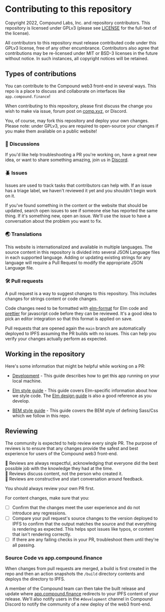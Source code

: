 # Contributing to this repository

Copyright 2022, Compound Labs, Inc. and repository contributors. This repository is licensed under GPLv3 (please see [LICENSE](/LICENSE) for the full-text of the license).

All contributors to this repository must release contributed code under this GPLv3 license, free of any other encumbrance. Contributors also agree that contributions may be re-licensed under MIT or BSD-3 licenses in the future without notice. In such instances, all copyright notices will be retained.

## Types of contributions

You can contribute to the Compound web3 front-end in several ways. This repo is a place to discuss and collaborate on interfaces like `app.compound.finance`!

When contributing to this repository, please first discuss the change you wish to make via issue, forum post on [comp.xyz](https://www.comp.xyz/), or Discord.

You, of course, may fork this repository and deploy your own changes. Please note: under GPLv3, you are required to open-source your changes if you make them available on a public website!

### :mega: Discussions

If you'd like help troubleshooting a PR you're working on, have a great new idea, or want to share something amazing, join us in [Discord](https://compound.finance/discord).

### :beetle: Issues

Issues are used to track tasks that contributors can help with. If an issue has a triage label, we haven't reviewed it yet and you shouldn't begin work on it.

If you've found something in the content or the website that should be updated, search open issues to see if someone else has reported the same thing. If it's something new, open an issue. We'll use the issue to have a conversation about the problem you want to fix.

### :earth_asia: Translations

This website is internationalized and available in multiple languages. The source content in this repository is divided into several JSON Language files in each supported language. Adding or updating existing strings for any language will require a Pull Request to modify the appropriate JSON Language file. 

### :hammer_and_wrench: Pull requests

A pull request is a way to suggest changes to this repository. This includes changes for strings content or code changes.

Code changes need to be formatted with [elm-format](https://github.com/avh4/elm-format) for Elm code and [prettier](https://prettier.io/) for javascript code before they can be reviewed. It's a good idea to pick an editor integration so that this format is applied on save.

Pull requests that are opened again the `main` branch are automatically deployed to IPFS assuming the PR builds with no issues. This can help you verify your changes actually perform as expected.

## Working in the repository

Here's some information that might be helpful while working on a PR:

- [Development](/README.md) - This guide describes how to get this app running on your local machine.

- [Elm style guide](https://elm-lang.org/docs/style-guide) - This guide covers Elm-specific information about how we style code. The [Elm design guide](https://package.elm-lang.org/help/design-guidelines) is also a good reference as you develop.

- [BEM style guide](http://getbem.com/introduction/) - This guide covers the BEM style of defining Sass/Css which we follow in this repo.

## Reviewing

The community is expected to help review every single PR. The purpose of reviews is to ensure that any changes provide the safest and best experience for users of the Compound web3 front-end.

:yellow_heart: Reviews are always respectful, acknowledging that everyone did the best possible job with the knowledge they had at the time.  
:yellow_heart: Reviews discuss content, not the person who created it.  
:yellow_heart: Reviews are constructive and start conversation around feedback.  

You should always review your own PR first.

For content changes, make sure that you:
- [ ] Confirm that the changes meet the user experience and do not introduce any regressions.
- [ ] Compare your pull request's source changes to the version deployed to IPFS to confirm that the output matches the source and that everything is rendering as expected. This helps spot issues like typos, or content that isn't rendering correctly.
- [ ] If there are any failing checks in your PR, troubleshoot them until they're all passing.

### Source Code vs app.compound.finance

When changes from pull requests are merged, a build is first created in the repo and then an action snapshots the `/build` directory contents and deploys the directory to IPFS.

A member of the Compound team can then take the built release and update where [app.compound.finance](https://app.compound.finance) redirects to your IPFS content of your release. We'll also notify users in the `#development` channel in Compound Discord to notify the community of a new deploy of the web3 front-end.
